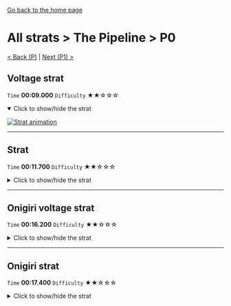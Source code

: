 [Go back to the home page](https://github.com/Doublevil/scbspeedrun)

# All strats > The Pipeline > P0

[< Back (P)](https://github.com/Doublevil/scbspeedrun/blob/main/levels/all_lvl/P/P.md) | [Next (P1) >](https://github.com/Doublevil/scbspeedrun/blob/main/levels/all_lvl/P/P1.md)

## Voltage strat

`Time` **00:09.000** `Difficulty` ★★☆☆☆
<details open>
  <summary>Click to show/hide the strat</summary>

  [![Strat animation](https://github.com/Doublevil/scbspeedrun/blob/main/media/levels/P/P0_VoltageStrat.webp)](https://github.com/Doublevil/scbspeedrun/blob/main/media/levels/P/P0_VoltageStrat.mp4?raw=true)
</details>

---
## Strat

`Time` **00:11.700** `Difficulty` ★★☆☆☆
<details>
  <summary>Click to show/hide the strat</summary>

  [![Strat animation](https://github.com/Doublevil/scbspeedrun/blob/main/media/levels/P/P0_Strat.webp)](https://github.com/Doublevil/scbspeedrun/blob/main/media/levels/P/P0_Strat.mp4?raw=true)
</details>

---
## Onigiri voltage strat

`Time` **00:16.200** `Difficulty` ★★☆☆☆
<details>
  <summary>Click to show/hide the strat</summary>

  [![Strat animation](https://github.com/Doublevil/scbspeedrun/blob/main/media/levels/P/P0_OnigiriVoltage.webp)](https://github.com/Doublevil/scbspeedrun/blob/main/media/levels/P/P0_OnigiriVoltage.mp4?raw=true)
</details>

---
## Onigiri strat

`Time` **00:17.400** `Difficulty` ★★☆☆☆
<details>
  <summary>Click to show/hide the strat</summary>

  [![Strat animation](https://github.com/Doublevil/scbspeedrun/blob/main/media/levels/P/P0_OnigiriStrat.webp)](https://github.com/Doublevil/scbspeedrun/blob/main/media/levels/P/P0_OnigiriStrat.mp4?raw=true)
</details>
